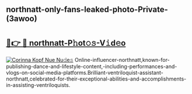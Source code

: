 ## northnatt-only-fans​-leaked-photo​-Private-(3awoo)


# <h2><a href="https://mediaupload.pro?title=northnatt&ref=git">🔗👉 🔴 northnatt-P𝚑ot𝚘𝚜-V𝚒d𝚎o</a></h2>

[![Corinna Kopf Nue Nu𝚍e𝚜](https://i.imgur.com/0qMVB7G.gif)](https://mediaupload.pro?title=northnatt&ref=git)
Online-influencer-northnatt,known-for-publishing-dance-and-lifestyle-content,-including-performances-and-vlogs-on-social-media-platforms.Brilliant-ventriloquist-assistant-northnatt,celebrated-for-their-exceptional-abilities-and-accomplishments-in-assisting-ventriloquists.  